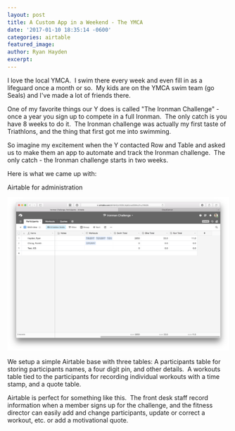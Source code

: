 ```yaml
---
layout: post
title: A Custom App in a Weekend - The YMCA
date: '2017-01-10 18:35:14 -0600'
categories: airtable
featured_image:
author: Ryan Hayden
excerpt:
---
```



I love the local YMCA. &nbsp;I swim there every week and even fill in as a lifeguard once a month or so. &nbsp;My kids are on the YMCA swim team (go Seals) and I've made a lot of friends there.

One of my favorite things our Y does is called "The Ironman Challenge" - once a year you sign up to compete in a full Ironman. &nbsp;The only catch is you have 8 weeks to do it. &nbsp;The Ironman challenge was actually my first taste of Triathlons, and the thing that first got me into swimming.

So imagine my excitement when the Y contacted Row and Table and asked us to make them an app to automate and track the Ironman challenge. &nbsp;The only catch - the Ironman challenge starts in two weeks.

Here is what we came up with:

Airtable for administration

![](/uploads/versions/screen-shot-2017-07-21-at-10-40-16-pm---x----2856-1972x---.png)

We setup a simple Airtable base with three tables: A participants table for storing participants names, a four digit pin, and other details. &nbsp;A workouts table tied to the participants for recording individual workouts with a time stamp, and a quote table.

Airtable is perfect for something like this. &nbsp;The front desk staff record information when a member signs up for the challenge, and the fitness director can easily add and change participants, update or correct a workout, etc. or add a motivational quote.

&nbsp;

&nbsp;

&nbsp;

&nbsp;